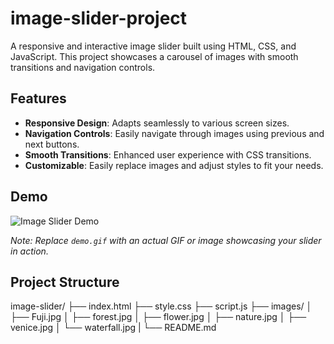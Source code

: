 # image-slider-project
A responsive and interactive image slider built using HTML, CSS, and JavaScript. This project showcases a carousel of images with smooth transitions and navigation controls.

## Features

- **Responsive Design**: Adapts seamlessly to various screen sizes.
- **Navigation Controls**: Easily navigate through images using previous and next buttons.
- **Smooth Transitions**: Enhanced user experience with CSS transitions.
- **Customizable**: Easily replace images and adjust styles to fit your needs.

## Demo

![Image Slider Demo](demo.gif)

*Note: Replace `demo.gif` with an actual GIF or image showcasing your slider in action.*

## Project Structure
image-slider/ 
├── index.html 
├── style.css 
├── script.js 
├── images/ 
│ 
  ├── Fuji.jpg │ 
  ├── forest.jpg │ 
  ├── flower.jpg │ 
  ├── nature.jpg │ 
  ├── venice.jpg │ 
  └── waterfall.jpg |
└── README.md
